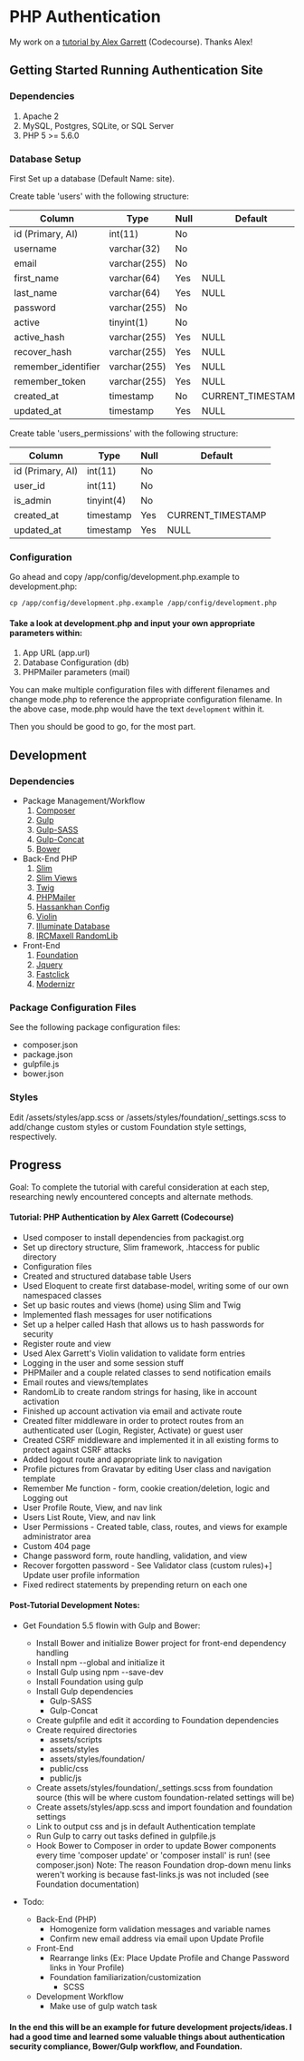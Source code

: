 # PHP Authentication
My work on a [tutorial by Alex Garrett](https://www.youtube.com/playlist?list=PLfdtiltiRHWGKUvioJly40RJZchSG2-34) (Codecourse). Thanks Alex!

## Getting Started Running Authentication Site

### Dependencies
1. Apache 2
2. MySQL, Postgres, SQLite, or SQL Server
3. PHP 5 >= 5.6.0

### Database Setup

First Set up a database (Default Name: site).

Create table 'users' with the following structure:

| Column              | Type         | Null | Default            |
|---------------------|--------------|------|--------------------|
| id (Primary, AI)    | int(11)      | No   |                    |
| username            | varchar(32)  | No   |                    |
| email               | varchar(255) | No   |                    |
| first_name          | varchar(64)  | Yes  | NULL               |
| last_name           | varchar(64)  | Yes  | NULL               |
| password            | varchar(255) | No   |                    |
| active              | tinyint(1)   | No   |                    |
| active_hash         | varchar(255) | Yes  | NULL               |
| recover_hash        | varchar(255) | Yes  | NULL               |
| remember_identifier | varchar(255) | Yes  | NULL               |
| remember_token      | varchar(255) | Yes  | NULL               |
| created_at          | timestamp    | No   | CURRENT_TIMESTAMP  |
| updated_at          | timestamp    | Yes  | NULL               |


Create table 'users_permissions' with the following structure:

| Column           | Type       | Null | Default            |
|------------------|------------|------|--------------------|
| id (Primary, AI) | int(11)    | No   |                    |
| user_id          | int(11)    | No   |                    |
| is_admin         | tinyint(4) | No   |                    |
| created_at       | timestamp  | Yes  | CURRENT_TIMESTAMP  |
| updated_at       | timestamp  | Yes  | NULL               |


### Configuration

Go ahead and copy /app/config/development.php.example to development.php:

```
cp /app/config/development.php.example /app/config/development.php
```

#### Take a look at development.php and input your own appropriate parameters within:
1. App URL (app.url)
2. Database Configuration (db)
3. PHPMailer parameters (mail)

You can make multiple configuration files with different filenames and change mode.php to reference the appropriate configuration filename. In the above case, mode.php would have the text `development` within it.

Then you should be good to go, for the most part.


## Development
### Dependencies
+ Package Management/Workflow
  1. [Composer](https://getcomposer.org/)
  2. [Gulp](https://github.com/gulpjs/gulp)
    1. [Gulp-SASS](https://github.com/dlmanning/gulp-sass)
    2. [Gulp-Concat](https://github.com/wearefractal/gulp-concat)
  3. [Bower]()
+ Back-End PHP
  1. [Slim](https://github.com/slimphp/Slim)
  2. [Slim Views](https://github.com/slimphp/Slim-Views)
  3. [Twig](https://github.com/twigphp/Twig)
  4. [PHPMailer](https://github.com/PHPMailer/PHPMailer)
  5. [Hassankhan Config](https://packagist.org/packages/hassankhan/config)
  6. [Violin](https://github.com/alexgarrett/violin)
  7. [Illuminate Database](https://github.com/illuminate/database)
  8. [IRCMaxell RandomLib](https://packagist.org/packages/ircmaxell/random-lib)
+ Front-End
  1. [Foundation](https://github.com/zurb/foundation)
    1. [Jquery](https://jquery.com/)
    2. [Fastclick](https://github.com/ftlabs/fastclick)
    3. [Modernizr](https://github.com/Modernizr/Modernizr)

### Package Configuration Files
See the following package configuration files:
+ composer.json
+ package.json
+ gulpfile.js
+ bower.json

### Styles
Edit /assets/styles/app.scss or /assets/styles/foundation/_settings.scss to add/change custom styles or custom Foundation style settings, respectively.


## Progress

Goal: To complete the tutorial with careful consideration at each step, researching newly encountered concepts and alternate methods.

#### Tutorial: PHP Authentication by Alex Garrett (Codecourse)
+ Used composer to install dependencies from packagist.org
+ Set up directory structure, Slim framework, .htaccess for public directory
+ Configuration files
+ Created and structured database table Users
+ Used Eloquent to create first database-model, writing some of our own namespaced classes
+ Set up basic routes and views (home) using Slim and Twig
+ Implemented flash messages for user notifications
+ Set up a helper called Hash that allows us to hash passwords for security
+ Register route and view
+ Used Alex Garrett's Violin validation to validate form entries
+ Logging in the user and some session stuff
+ PHPMailer and a couple related classes to send notification emails
+ Email routes and views/templates
+ RandomLib to create random strings for hasing, like in account activation
+ Finished up account activation via email and activate route
+ Created filter middleware in order to protect routes from an authenticated user (Login, Register, Activate) or guest user
+ Created CSRF middleware and implemented it in all existing forms to protect against CSRF attacks
+ Added logout route and appropriate link to navigation
+ Profile pictures from Gravatar by editing User class and navigation template
+ Remember Me function - form, cookie creation/deletion, logic and Logging out
+ User Profile Route, View, and nav link
+ Users List Route, View, and nav link
+ User Permissions - Created table, class, routes, and views for example administrator area
+ Custom 404 page
+ Change password form, route handling, validation, and view
+ Recover forgotten password - See Validator class (custom rules)+] Update user profile information
+ Fixed redirect statements by prepending return on each one

#### Post-Tutorial Development Notes:
+ Get Foundation 5.5 flowin with Gulp and Bower:
  + Install Bower and initialize Bower project for front-end dependency handling
  + Install npm --global and initialize it
  + Install Gulp using npm --save-dev
  + Install Foundation using gulp
  + Install Gulp dependencies
    + Gulp-SASS
    + Gulp-Concat
  + Create gulpfile and edit it according to Foundation dependencies
  + Create required directories
    + assets/scripts
    + assets/styles
    + assets/styles/foundation/
    + public/css
    + public/js
  + Create assets/styles/foundation/_settings.scss from foundation source (this will be where custom foundation-related settings will be)
  + Create assets/styles/app.scss and import foundation and foundation settings 
  + Link to output css and js in default Authentication template
  + Run Gulp to carry out tasks defined in gulpfile.js
  + Hook Bower to Composer in order to update Bower components every time 'composer update' or 'composer install' is run! (see composer.json)
Note: The reason Foundation drop-down menu links weren't working is because fast-links.js was not included (see Foundation documentation)

+ Todo:
  + Back-End (PHP)
    + Homogenize form validation messages and variable names
    + Confirm new email address via email upon Update Profile
  + Front-End
    + Rearrange links (Ex: Place Update Profile and Change Password links in Your Profile)
    + Foundation familiarization/customization
      + SCSS
  + Development Workflow
    + Make use of gulp watch task

#### In the end this will be an example for future development projects/ideas. I had a good time and learned some valuable things about authentication security compliance, Bower/Gulp workflow, and Foundation.
